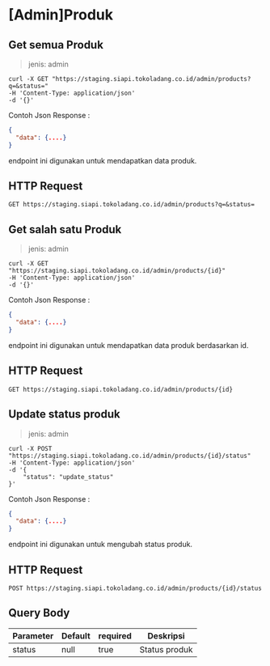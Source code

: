 # [Admin]Produk

## Get semua Produk

> jenis: admin

```shell
curl -X GET "https://staging.siapi.tokoladang.co.id/admin/products?q=&status="
-H 'Content-Type: application/json'
-d '{}'
```

Contoh Json Response :

```json
{
  "data": {....}
}
```

endpoint ini digunakan untuk mendapatkan data produk.

## HTTP Request

`GET https://staging.siapi.tokoladang.co.id/admin/products?q=&status=`

## Get salah satu Produk

> jenis: admin

```shell
curl -X GET "https://staging.siapi.tokoladang.co.id/admin/products/{id}"
-H 'Content-Type: application/json'
-d '{}'
```

Contoh Json Response :

```json
{
  "data": {....}
}
```

endpoint ini digunakan untuk mendapatkan data produk berdasarkan id.

## HTTP Request

`GET https://staging.siapi.tokoladang.co.id/admin/products/{id}`

## Update status produk

> jenis: admin

```shell
curl -X POST "https://staging.siapi.tokoladang.co.id/admin/products/{id}/status"
-H 'Content-Type: application/json'
-d '{
    "status": "update_status"
}'
```

Contoh Json Response :

```json
{
  "data": {....}
}
```

endpoint ini digunakan untuk mengubah status produk.

## HTTP Request

`POST https://staging.siapi.tokoladang.co.id/admin/products/{id}/status`

## Query Body

Parameter | Default | required | Deskripsi
--------- | ------- | -------- | -----------
status | null | true | Status produk